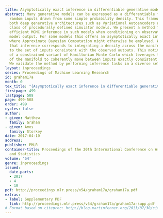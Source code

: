 ```yaml
---
title: Asymptotically exact inference in differentiable generative models
abstract: Many generative models can be expressed as a differentiable function of
  random inputs drawn from some simple probability density. This framework includes
  both deep generative architectures such as Variational Autoencoders and a large
  class of procedurally defined simulator models. We present a method for performing
  efficient MCMC inference in such models when conditioning on observations of the
  model output. For some models this offers an asymptotically exact inference method
  where Approximate Bayesian Computation might otherwise be employed. We use the intuition
  that inference corresponds to integrating a density across the manifold corresponding
  to the set of inputs consistent with the observed outputs. This motivates the use
  of a constrained variant of Hamiltonian Monte Carlo which leverages the smooth geometry
  of the manifold to coherently move between inputs exactly consistent with observations.
  We validate the method by performing inference tasks in a diverse set of models.
layout: inproceedings
series: Proceedings of Machine Learning Research
id: graham17a
month: 0
tex_title: "{Asymptotically exact inference in differentiable generative models}"
firstpage: 499
lastpage: 508
page: 499-508
order: 499
cycles: false
author:
- given: Matthew
  family: Graham
- given: Amos
  family: Storkey
date: 2017-04-10
address: 
publisher: PMLR
container-title: Proceedings of the 20th International Conference on Artificial Intelligence
  and Statistics
volume: '54'
genre: inproceedings
issued:
  date-parts:
  - 2017
  - 4
  - 10
pdf: http://proceedings.mlr.press/v54/graham17a/graham17a.pdf
extras:
- label: Supplementary PDF
  link: http://proceedings.mlr.press/v54/graham17a/graham17a-supp.pdf
# Format based on citeproc: http://blog.martinfenner.org/2013/07/30/citeproc-yaml-for-bibliographies/
---
```

